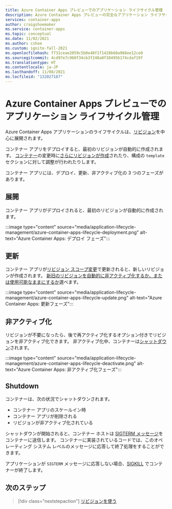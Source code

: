 ```yaml
---
title: Azure Container Apps プレビューでのアプリケーション ライフサイクル管理
description: Azure Container Apps プレビューの完全なアプリケーション ライフサイクルについて説明します
services: container-apps
author: craigshoemaker
ms.service: container-apps
ms.topic: conceptual
ms.date: 11/02/2021
ms.author: cshoe
ms.custom: ignite-fall-2021
ms.openlocfilehash: f731ceae2059c5b0e48f1f1428b60a988ee12ce0
ms.sourcegitcommit: 4cd97e7c960f34cb3f248a0f384956174cdaf19f
ms.translationtype: HT
ms.contentlocale: ja-JP
ms.lasthandoff: 11/08/2021
ms.locfileid: "132027187"
---
```

# <a name="application-lifecycle-management-in-azure-container-apps-preview"></a>Azure Container Apps プレビューでのアプリケーション ライフサイクル管理

Azure Container Apps アプリケーションのライフサイクルは、[リビジョン](revisions.md)を中心に展開されます。

コンテナー アプリをデプロイすると、最初のリビジョンが自動的に作成されます。 [コンテナー](containers.md)の変更時に[さらにリビジョンが作成](revisions.md)されたり、構成の `template` セクションに対して調整が行われたりします。

コンテナー アプリには、デプロイ、更新、非アクティブ化の 3 つのフェーズがあります。

## <a name="deployment"></a>展開

コンテナー アプリがデプロイされると、最初のリビジョンが自動的に作成されます。

:::image type="content" source="media/application-lifecycle-management/azure-container-apps-lifecycle-deployment.png" alt-text="Azure Container Apps: デプロイ フェーズ":::

## <a name="update"></a>更新

コンテナー アプリが[リビジョン スコープ変更](revisions.md#revision-scope-changes)で更新されると、新しいリビジョンが作成されます。 [新旧のリビジョンを自動的に非アクティブ化するか、または使用可能なままにするか](revisions.md)選べます。

:::image type="content" source="media/application-lifecycle-management/azure-container-apps-lifecycle-update.png" alt-text="Azure Container Apps: 更新フェーズ":::

## <a name="deactivate"></a>非アクティブ化

リビジョンが不要になったら、後で再アクティブ化するオプション付きでリビジョンを非アクティブ化できます。 非アクティブ化中、コンテナーは[シャットダウン](#shutdown)されます。

:::image type="content" source="media/application-lifecycle-management/azure-container-apps-lifecycle-deactivate.png" alt-text="Azure Container Apps: 非アクティブ化フェーズ":::

## <a name="shutdown"></a>Shutdown

コンテナーは、次の状況でシャットダウンされます。

- コンテナー アプリのスケールイン時
- コンテナー アプリが削除される
- リビジョンが非アクティブ化されている

シャットダウンが開始されると、コンテナー ホストは [SIGTERM メッセージ](https://wikipedia.org/wiki/Signal_(IPC))をコンテナーに送信します。 コンテナーに実装されているコードでは、このオペレーティング システム レベルのメッセージに応答して終了処理をすることができます。

アプリケーションが `SIGTERM` メッセージに応答しない場合、[SIGKILL](https://wikipedia.org/wiki/Signal_(IPC)) でコンテナーが終了します。

## <a name="next-steps"></a>次のステップ

> [!div class="nextstepaction"]
> [リビジョンを使う](revisions.md)
